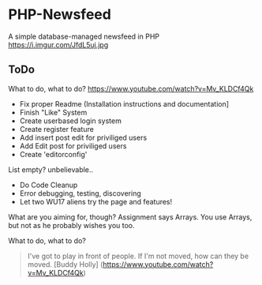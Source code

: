# PHP-Newsfeed
A simple database-managed newsfeed in PHP
https://i.imgur.com/JfdL5uj.jpg

## ToDo
What to do, what to do?
https://www.youtube.com/watch?v=Mv_KLDCf4Qk

- Fix proper Readme (Installation instructions and documentation]
- Finish "Like" System
- Create userbased login system
- Create register feature
- Add insert post edit for priviliged users
- Add Edit post for priviliged users
- Create 'editorconfig'

List empty? unbelievable..

- Do Code Cleanup 
- Error debugging, testing, discovering
- Let two WU17 aliens try the page and features!

What are you aiming for, though?
Assignment says Arrays. You use Arrays, but not as he probably wishes you too. 

What to do, what to do?

> I've got to play in front of people. If I'm not moved, how can they be moved. [Buddy Holly] (https://www.youtube.com/watch?v=Mv_KLDCf4Qk)
